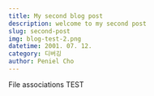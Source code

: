 ```yaml
---
title: My second blog post
description: welcome to my second post
slug: second-post
img: blog-test-2.png
datetime: 2001. 07. 12.
category: 디버깅
author: Peniel Cho
---
```


File associations
TEST
